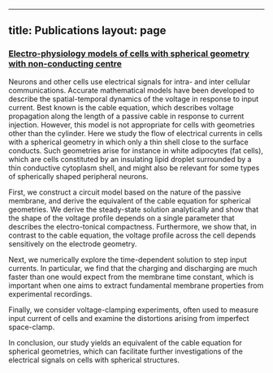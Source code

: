 
---
title: Publications
layout: page
---

### [Electro-physiology models of cells with spherical geometry with non-conducting centre](https://github.com/vanrossumlab/jiamu_20)

Neurons and other cells use electrical signals for intra- and inter cellular communications. Accurate mathematical models have been developed to describe the spatial-temporal dynamics of the voltage in response to input current. Best known is the cable equation, which describes voltage propagation along the length of a passive cable in response to current injection. However, this model is not appropriate for cells with geometries other than the cylinder. Here we study the flow of electrical currents in cells with a spherical geometry in which only a thin shell close to the surface conducts. Such geometries arise for instance in white adipocytes (fat cells), which are cells constituted by an insulating lipid droplet surrounded by a thin conductive cytoplasm shell, and might also be relevant for some types of spherically shaped peripheral neurons. 

First, we construct a circuit model based on the nature of the passive membrane, and derive the equivalent of the cable equation for spherical geometries. We derive the steady-state solution analytically and show that the shape of the voltage profile depends on a single parameter that describes the electro-tonical compactness. Furthermore, we show that, in contrast to the cable equation, the voltage profile across the cell depends sensitively on the electrode geometry.

Next, we  numerically explore the time-dependent solution to step input currents. In particular, we find that the charging and discharging are much faster than one would expect from the membrane time constant, which is important when one aims to extract fundamental membrane properties from experimental recordings.

Finally, we consider voltage-clamping experiments, often used to measure input current of cells and examine the distortions arising from imperfect space-clamp.

In conclusion, our study yields an equivalent of the cable equation for spherical geometries, which can facilitate further investigations of the electrical signals on cells with spherical structures.

